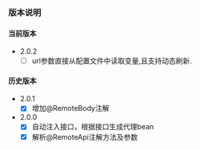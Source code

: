 ### 版本说明

#### 当前版本
* 2.0.2
    * [ ] url参数直接从配置文件中读取变量,且支持动态刷新.

#### 历史版本
* 2.0.1
    * [x] 增加@RemoteBody注解

* 2.0.0
    * [x] 自动注入接口，根据接口生成代理bean
    * [x] 解析@RemoteApi注解方法及参数